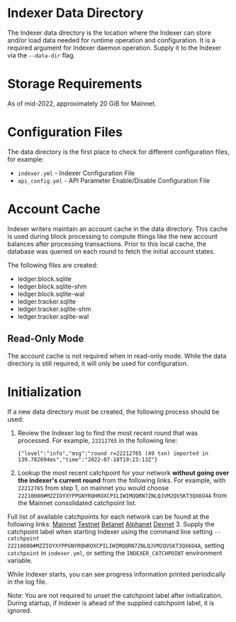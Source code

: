 # Indexer Data Directory

The Indexer data directory is the location where the Indexer can store and/or load data needed for runtime operation and configuration. It is a required argument for Indexer daemon operation. Supply it to the Indexer via the `--data-dir` flag.

# Storage Requirements

As of mid-2022, approximately 20 GiB for Mainnet.

# Configuration Files

The data directory is the first place to check for different configuration files, for example:
- `indexer.yml` - Indexer Configuration File
- `api_config.yml` - API Parameter Enable/Disable Configuration File

# Account Cache

Indexer writers maintain an account cache in the data directory. This cache is used during block processing to compute things like the new account balances after processing transactions. Prior to this local cache, the database was queried on each round to fetch the initial account states.

The following files are created:
- ledger.block.sqlite
- ledger.block.sqlite-shm
- ledger.block.sqlite-wal
- ledger.tracker.sqlite
- ledger.tracker.sqlite-shm
- ledger.tracker.sqlite-wal


## Read-Only Mode

The account cache is not required when in read-only mode. While the data directory is still required, it will only be used for configuration.

# Initialization

If a new data directory must be created, the following process should be used:
1. Review the Indexer log to find the most recent round that was processed. For example, `22212765` in the following line:
   ```
   {"level":"info","msg":"round r=22212765 (49 txn) imported in 139.782694ms","time":"2022-07-18T19:23:13Z"} 
   ```
2. Lookup the most recent catchpoint for your network **without going over the indexer's current round** from the following links. For example, with `22212765` from step 1, on mainnet you would choose `22210000#MZZIOYXYPPGNYRQHROXCPILIWIMQQRN7ZNLQJVM2QVSKT3QX6O4A` from the Mainnet consolidated catchpoint list. 

Full list of available catchpoints for each network can be found at the following links:
   [Mainnet](https://algorand-catchpoints.s3.us-east-2.amazonaws.com/consolidated/mainnet_catchpoints.txt)
   [Testnet](https://algorand-catchpoints.s3.us-east-2.amazonaws.com/consolidated/testnet_catchpoints.txt)
   [Betanet](https://algorand-catchpoints.s3.us-east-2.amazonaws.com/consolidated/betanet_catchpoints.txt)
   [Alphanet](https://algorand-catchpoints.s3.us-east-2.amazonaws.com/consolidated/alphanet_catchpoints.txt)
   [Devnet](https://algorand-catchpoints.s3.us-east-2.amazonaws.com/consolidated/devnet_catchpoints.txt)
3. Supply the catchpoint label when starting Indexer using the command line setting `--catchpoint 22210000#MZZIOYXYPPGNYRQHROXCPILIWIMQQRN7ZNLQJVM2QVSKT3QX6O4A`, setting `catchpoint` in `indexer.yml`, or setting the `INDEXER_CATCHPOINT` environment variable.

While Indexer starts, you can see progress information printed periodically in the log file.

Note: You are not required to unset the catchpoint label after initialization. During startup, if Indexer is ahead of the supplied catchpoint label, it is ignored.
